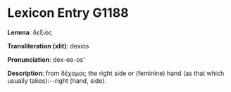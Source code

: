 # Lexicon Entry G1188

**Lemma**: δεξιός

**Transliteration (xlit)**: dexiós

**Pronunciation**: dex-ee-os'

**Description**:
from δέχομαι; the right side or (feminine) hand (as that which usually takes):--right (hand, side).
